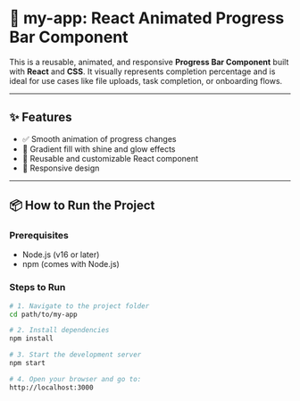 # 🚀 my-app: React Animated Progress Bar Component

This is a reusable, animated, and responsive **Progress Bar Component** built with **React** and **CSS**. It visually represents completion percentage and is ideal for use cases like file uploads, task completion, or onboarding flows.

---

## ✨ Features

- ✅ Smooth animation of progress changes
- 🌈 Gradient fill with shine and glow effects
- 🧩 Reusable and customizable React component
- 📱 Responsive design

---

## 📦 How to Run the Project

### Prerequisites

- Node.js (v16 or later)
- npm (comes with Node.js)

### Steps to Run

```bash
# 1. Navigate to the project folder
cd path/to/my-app

# 2. Install dependencies
npm install

# 3. Start the development server
npm start

# 4. Open your browser and go to:
http://localhost:3000
```
